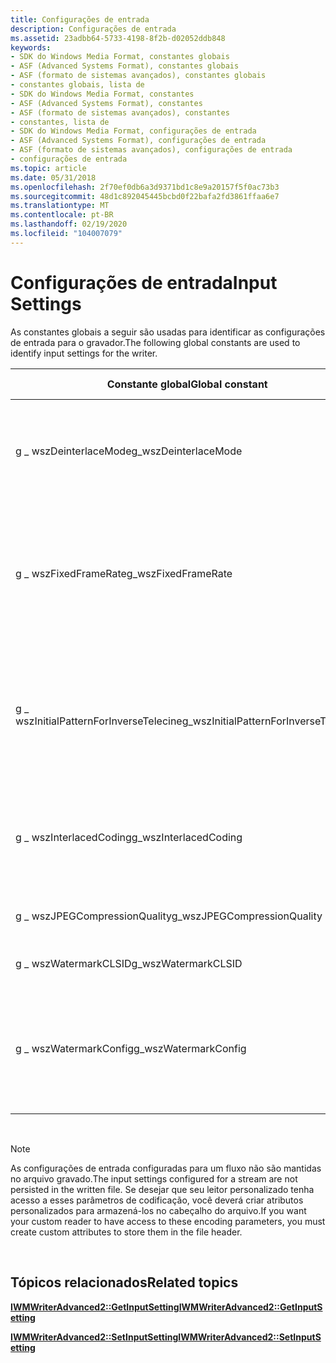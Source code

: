 ```yaml
---
title: Configurações de entrada
description: Configurações de entrada
ms.assetid: 23adbb64-5733-4198-8f2b-d02052ddb848
keywords:
- SDK do Windows Media Format, constantes globais
- ASF (Advanced Systems Format), constantes globais
- ASF (formato de sistemas avançados), constantes globais
- constantes globais, lista de
- SDK do Windows Media Format, constantes
- ASF (Advanced Systems Format), constantes
- ASF (formato de sistemas avançados), constantes
- constantes, lista de
- SDK do Windows Media Format, configurações de entrada
- ASF (Advanced Systems Format), configurações de entrada
- ASF (formato de sistemas avançados), configurações de entrada
- configurações de entrada
ms.topic: article
ms.date: 05/31/2018
ms.openlocfilehash: 2f70ef0db6a3d9371bd1c8e9a20157f5f0ac73b3
ms.sourcegitcommit: 48d1c892045445bcbd0f22bafa2fd3861ffaa6e7
ms.translationtype: MT
ms.contentlocale: pt-BR
ms.lasthandoff: 02/19/2020
ms.locfileid: "104007079"
---
```

# <a name="input-settings"></a><span data-ttu-id="641c9-115">Configurações de entrada</span><span class="sxs-lookup"><span data-stu-id="641c9-115">Input Settings</span></span>

<span data-ttu-id="641c9-116">As constantes globais a seguir são usadas para identificar as configurações de entrada para o gravador.</span><span class="sxs-lookup"><span data-stu-id="641c9-116">The following global constants are used to identify input settings for the writer.</span></span>



| <span data-ttu-id="641c9-117">Constante global</span><span class="sxs-lookup"><span data-stu-id="641c9-117">Global constant</span></span>                        | <span data-ttu-id="641c9-118">\_tipo de \_ dados attr WMT</span><span class="sxs-lookup"><span data-stu-id="641c9-118">WMT\_ATTR\_DATATYPE</span></span>                                                                                                                       | <span data-ttu-id="641c9-119">Descrição de *uma* era</span><span class="sxs-lookup"><span data-stu-id="641c9-119">Description of *pValue*</span></span>                                                                                                                                                                                                                                                 |
|----------------------------------------|-------------------------------------------------------------------------------------------------------------------------------------------|-------------------------------------------------------------------------------------------------------------------------------------------------------------------------------------------------------------------------------------------------------------------------|
| <span data-ttu-id="641c9-120">g \_ wszDeinterlaceMode</span><span class="sxs-lookup"><span data-stu-id="641c9-120">g\_wszDeinterlaceMode</span></span>                  | <span data-ttu-id="641c9-121">**WMT \_ Digite \_ DWORD** definido como um dos valores na tabela modo no tópico [como desentrelaçar vídeo](to-deinterlace-video.md).</span><span class="sxs-lookup"><span data-stu-id="641c9-121">**WMT\_TYPE\_DWORD** set to one of the values in the mode table in the topic [To Deinterlace Video](to-deinterlace-video.md).</span></span>            | <span data-ttu-id="641c9-122">Quando definido, especifica o tipo de conteúdo entrelaçado da entrada.</span><span class="sxs-lookup"><span data-stu-id="641c9-122">When set, specifies the type of interlaced content of the input.</span></span> <span data-ttu-id="641c9-123">Para obter mais informações, consulte [para desentrelaçar vídeo](to-deinterlace-video.md).</span><span class="sxs-lookup"><span data-stu-id="641c9-123">For more information, see [To Deinterlace Video](to-deinterlace-video.md).</span></span>                                                                                                                            |
| <span data-ttu-id="641c9-124">g \_ wszFixedFrameRate</span><span class="sxs-lookup"><span data-stu-id="641c9-124">g\_wszFixedFrameRate</span></span>                   | <span data-ttu-id="641c9-125">**WMT \_ tipo \_ bool**</span><span class="sxs-lookup"><span data-stu-id="641c9-125">**WMT\_TYPE\_BOOL**</span></span>                                                                                                                       | <span data-ttu-id="641c9-126">Quando definido como true, instrui o codec para não descartar nenhum quadro durante a codificação.</span><span class="sxs-lookup"><span data-stu-id="641c9-126">When set to True, instructs the codec not to drop any frames during encoding.</span></span> <span data-ttu-id="641c9-127">Isso fará com que a [*taxa de quadros*](wmformat-glossary.md) do fluxo de vídeo de saída seja constante.</span><span class="sxs-lookup"><span data-stu-id="641c9-127">This will cause the [*frame rate*](wmformat-glossary.md) of the output video stream to be constant.</span></span> <span data-ttu-id="641c9-128">A taxa de quadros do fluxo de entrada não precisa ser constante.</span><span class="sxs-lookup"><span data-stu-id="641c9-128">The frame rate of the input stream does not need to be constant.</span></span> |
| <span data-ttu-id="641c9-129">g \_ wszInitialPatternForInverseTelecine</span><span class="sxs-lookup"><span data-stu-id="641c9-129">g\_wszInitialPatternForInverseTelecine</span></span> | <span data-ttu-id="641c9-130">**WMT \_ Digite \_ DWORD** definido como um dos valores na tabela padrão inicial no tópico [para desentrelaçar o vídeo](to-deinterlace-video.md).</span><span class="sxs-lookup"><span data-stu-id="641c9-130">**WMT\_TYPE\_DWORD** set to one of the values in the initial pattern table in the topic [To Deinterlace Video](to-deinterlace-video.md).</span></span> | <span data-ttu-id="641c9-131">Quando o modo de desentrelaçamento é definido como WM \_ DM \_ desentrelaçar \_ INVERSETELECINE, isso pode ser definido para especificar o padrão da entrada de [*telecineon*](wmformat-glossary.md) .</span><span class="sxs-lookup"><span data-stu-id="641c9-131">When the deinterlace mode is set to WM\_DM\_DEINTERLACE\_INVERSETELECINE, this can be set to specify the pattern of the [*telecine*](wmformat-glossary.md) input.</span></span> <span data-ttu-id="641c9-132">Para obter mais informações, consulte [para desentrelaçar vídeo](to-deinterlace-video.md).</span><span class="sxs-lookup"><span data-stu-id="641c9-132">For more information, see [To Deinterlace Video](to-deinterlace-video.md).</span></span>        |
| <span data-ttu-id="641c9-133">g \_ wszInterlacedCoding</span><span class="sxs-lookup"><span data-stu-id="641c9-133">g\_wszInterlacedCoding</span></span>                 | <span data-ttu-id="641c9-134">**WMT \_ tipo \_ bool**</span><span class="sxs-lookup"><span data-stu-id="641c9-134">**WMT\_TYPE\_BOOL**</span></span>                                                                                                                       | <span data-ttu-id="641c9-135">Quando definido como true, especifica que o codec deve codificar o fluxo como conteúdo entrelaçado.</span><span class="sxs-lookup"><span data-stu-id="641c9-135">When set to True, specifies that that the codec should encode the stream as interlaced content.</span></span> <span data-ttu-id="641c9-136">Para obter mais informações, consulte [para usar vídeo entrelaçado](to-use-interlaced-video.md).</span><span class="sxs-lookup"><span data-stu-id="641c9-136">For more information, see [To Use Interlaced Video](to-use-interlaced-video.md).</span></span>                                                                                       |
| <span data-ttu-id="641c9-137">g \_ wszJPEGCompressionQuality</span><span class="sxs-lookup"><span data-stu-id="641c9-137">g\_wszJPEGCompressionQuality</span></span>           | <span data-ttu-id="641c9-138">**WMT \_ tipo \_ DWORD**</span><span class="sxs-lookup"><span data-stu-id="641c9-138">**WMT\_TYPE\_DWORD**</span></span>                                                                                                                      | <span data-ttu-id="641c9-139">Especifica o nível de qualidade JPEG (de 1 a 100) a ser usado na entrada.</span><span class="sxs-lookup"><span data-stu-id="641c9-139">Specifies the JPEG quality level (from 1 to 100) to be used on the input.</span></span>                                                                                                                                                                                               |
| <span data-ttu-id="641c9-140">g \_ wszWatermarkCLSID</span><span class="sxs-lookup"><span data-stu-id="641c9-140">g\_wszWatermarkCLSID</span></span>                   | <span data-ttu-id="641c9-141">**\_GUID do tipo WMT \_**</span><span class="sxs-lookup"><span data-stu-id="641c9-141">**WMT\_TYPE\_GUID**</span></span>                                                                                                                       | <span data-ttu-id="641c9-142">O valor é definido como o GUID de marca d' água.</span><span class="sxs-lookup"><span data-stu-id="641c9-142">The value is set to the watermark GUID.</span></span>                                                                                                                                                                                                                                 |
| <span data-ttu-id="641c9-143">g \_ wszWatermarkConfig</span><span class="sxs-lookup"><span data-stu-id="641c9-143">g\_wszWatermarkConfig</span></span>                  | <span data-ttu-id="641c9-144">**Cadeia de caracteres do \_ tipo WMT \_**</span><span class="sxs-lookup"><span data-stu-id="641c9-144">**WMT\_TYPE\_STRING**</span></span>                                                                                                                     | <span data-ttu-id="641c9-145">O valor é definido como a configuração da marca d' água.</span><span class="sxs-lookup"><span data-stu-id="641c9-145">The value is set to the watermark configuration.</span></span> <span data-ttu-id="641c9-146">Esse valor variará dependendo da marca d' água do DMO.</span><span class="sxs-lookup"><span data-stu-id="641c9-146">This value will vary depending upon the watermarking DMO.</span></span> <span data-ttu-id="641c9-147">Consulte a documentação do sistema de marca d' água para obter mais informações.</span><span class="sxs-lookup"><span data-stu-id="641c9-147">Consult the documentation of the watermarking system for more information.</span></span>                                                                                   |



 

> [!Note]  
> <span data-ttu-id="641c9-148">As configurações de entrada configuradas para um fluxo não são mantidas no arquivo gravado.</span><span class="sxs-lookup"><span data-stu-id="641c9-148">The input settings configured for a stream are not persisted in the written file.</span></span> <span data-ttu-id="641c9-149">Se desejar que seu leitor personalizado tenha acesso a esses parâmetros de codificação, você deverá criar atributos personalizados para armazená-los no cabeçalho do arquivo.</span><span class="sxs-lookup"><span data-stu-id="641c9-149">If you want your custom reader to have access to these encoding parameters, you must create custom attributes to store them in the file header.</span></span>

 

## <a name="related-topics"></a><span data-ttu-id="641c9-150">Tópicos relacionados</span><span class="sxs-lookup"><span data-stu-id="641c9-150">Related topics</span></span>

<dl> <dt>

[<span data-ttu-id="641c9-151">**IWMWriterAdvanced2::GetInputSetting**</span><span class="sxs-lookup"><span data-stu-id="641c9-151">**IWMWriterAdvanced2::GetInputSetting**</span></span>](/previous-versions/windows/desktop/api/Wmsdkidl/nf-wmsdkidl-iwmwriteradvanced2-getinputsetting)
</dt> <dt>

[<span data-ttu-id="641c9-152">**IWMWriterAdvanced2::SetInputSetting**</span><span class="sxs-lookup"><span data-stu-id="641c9-152">**IWMWriterAdvanced2::SetInputSetting**</span></span>](/previous-versions/windows/desktop/api/Wmsdkidl/nf-wmsdkidl-iwmwriteradvanced2-setinputsetting)
</dt> </dl>

 

 




